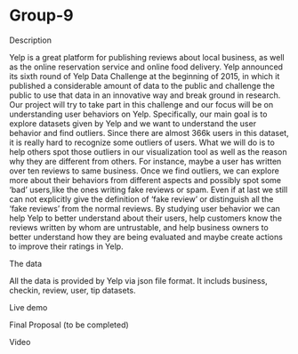 # Group-9
Description

Yelp is a great platform for publishing reviews about local business, as well as the online reservation service and online food delivery. Yelp announced its sixth round of Yelp Data Challenge at the beginning of 2015, in which it published a considerable amount of data to the public and challenge the public to use that data in an innovative way and break ground in research. Our project will try to take part in this challenge and our focus will be on understanding user behaviors on Yelp. Specifically, our main goal is to explore datasets given by Yelp and we want to understand the user behavior and find outliers. Since there are almost 366k users in this dataset, it is really hard to recognize some outliers of users. What we will do is to help others spot those outliers in our visualization tool as well as the reason why they are different from others. For instance, maybe a user has written over ten reviews to same business. Once we find outliers, we can explore more about their behaviors from different aspects and possibly spot some ‘bad’ users,like the ones writing fake reviews or spam. Even if at last we still can not explicitly give the definition of ‘fake review’ or distinguish all the ‘fake reviews’ from the normal reviews. By studying user behavior we can help Yelp to better understand about their users, help customers know the reviews written by whom are untrustable, and help business owners to better understand how they are being evaluated and maybe create actions to improve their ratings in Yelp.

The data

All the data is provided by Yelp via json file format. It includs business, checkin, review, user, tip datasets.


Live demo


Final Proposal (to be completed)


Video


